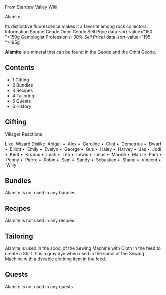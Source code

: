 From Stardew Valley Wiki

Alamite

Its distinctive fluorescence makes it a favorite among rock collectors. Information Source Geode Omni Geode Sell Price data-sort-value="150 "&gt;150g Gemologist Profession *(+30% Sell Price)* data-sort-value="195 "&gt;195g

**Alamite** is a mineral that can be found in the Geode and the Omni Geode.

## Contents

- 1 Gifting
- 2 Bundles
- 3 Recipes
- 4 Tailoring
- 5 Quests
- 6 History

## Gifting

Villager Reactions

Like  Wizard Dislike  Abigail •  Alex •  Caroline •  Clint •  Demetrius •  Dwarf •  Elliott •  Emily •  Evelyn •  George •  Gus •  Haley •  Harvey •  Jas •  Jodi •  Kent •  Krobus •  Leah •  Leo •  Lewis •  Linus •  Marnie •  Maru •  Pam •  Penny •  Pierre •  Robin •  Sam •  Sandy •  Sebastian •  Shane •  Vincent •  Willy

## Bundles

Alamite is not used in any bundles.

## Recipes

Alamite is not used in any recipes.

## Tailoring

Alamite is used in the spool of the Sewing Machine with Cloth in the feed to create a Shirt. It is a gray dye when used in the spool of the Sewing Machine with a dyeable clothing item in the feed.

## Quests

Alamite is not used in any quests.